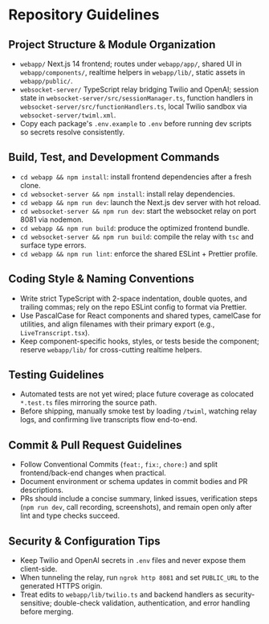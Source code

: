 # Repository Guidelines

## Project Structure & Module Organization
- `webapp/` Next.js 14 frontend; routes under `webapp/app/`, shared UI in `webapp/components/`, realtime helpers in `webapp/lib/`, static assets in `webapp/public/`.
- `websocket-server/` TypeScript relay bridging Twilio and OpenAI; session state in `websocket-server/src/sessionManager.ts`, function handlers in `websocket-server/src/functionHandlers.ts`, local Twilio sandbox via `websocket-server/twiml.xml`.
- Copy each package's `.env.example` to `.env` before running dev scripts so secrets resolve consistently.

## Build, Test, and Development Commands
- `cd webapp && npm install`: install frontend dependencies after a fresh clone.
- `cd websocket-server && npm install`: install relay dependencies.
- `cd webapp && npm run dev`: launch the Next.js dev server with hot reload.
- `cd websocket-server && npm run dev`: start the websocket relay on port 8081 via nodemon.
- `cd webapp && npm run build`: produce the optimized frontend bundle.
- `cd websocket-server && npm run build`: compile the relay with `tsc` and surface type errors.
- `cd webapp && npm run lint`: enforce the shared ESLint + Prettier profile.

## Coding Style & Naming Conventions
- Write strict TypeScript with 2-space indentation, double quotes, and trailing commas; rely on the repo ESLint config to format via Prettier.
- Use PascalCase for React components and shared types, camelCase for utilities, and align filenames with their primary export (e.g., `LiveTranscript.tsx`).
- Keep component-specific hooks, styles, or tests beside the component; reserve `webapp/lib/` for cross-cutting realtime helpers.

## Testing Guidelines
- Automated tests are not yet wired; place future coverage as colocated `*.test.ts` files mirroring the source path.
- Before shipping, manually smoke test by loading `/twiml`, watching relay logs, and confirming live transcripts flow end-to-end.

## Commit & Pull Request Guidelines
- Follow Conventional Commits (`feat:`, `fix:`, `chore:`) and split frontend/back-end changes when practical.
- Document environment or schema updates in commit bodies and PR descriptions.
- PRs should include a concise summary, linked issues, verification steps (`npm run dev`, call recording, screenshots), and remain open only after lint and type checks succeed.

## Security & Configuration Tips
- Keep Twilio and OpenAI secrets in `.env` files and never expose them client-side.
- When tunneling the relay, run `ngrok http 8081` and set `PUBLIC_URL` to the generated HTTPS origin.
- Treat edits to `webapp/lib/twilio.ts` and backend handlers as security-sensitive; double-check validation, authentication, and error handling before merging.
